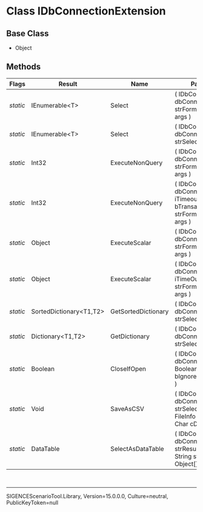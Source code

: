 # Class IDbConnectionExtension
## Base Class
- Object
## Methods
Flags|Result|Name|Parameters
-|-|-|-
*static*|IEnumerable&lt;T&gt;|Select|( IDbConnection dbConnection , String strFormat , Object[] args )
*static*|IEnumerable&lt;T&gt;|Select|( IDbConnection dbConnection , String strSelectStatement )
*static*|Int32|ExecuteNonQuery|( IDbConnection dbConnection , String strFormat , Object[] args )
*static*|Int32|ExecuteNonQuery|( IDbConnection dbConnection , Int32 iTimeout , Boolean bTransaction , String strFormat , Object[] args )
*static*|Object|ExecuteScalar|( IDbConnection dbConnection , String strFormat , Object[] args )
*static*|Object|ExecuteScalar|( IDbConnection dbConnection , Int32 iTimeOut , String strFormat , Object[] args )
*static*|SortedDictionary&lt;T1,T2&gt;|GetSortedDictionary|( IDbConnection dbConnection , String strSelectStatement )
*static*|Dictionary&lt;T1,T2&gt;|GetDictionary|( IDbConnection dbConnection , String strSelectStatement )
*static*|Boolean|CloseIfOpen|( IDbConnection dbConnection , Boolean bIgnoreCloseException )
*static*|Void|SaveAsCSV|( IDbConnection dbConnection , String strSelectStatement , FileInfo fiExportFile , Char cDivider )
*static*|DataTable|SelectAsDataTable|( IDbConnection dbConnection , String strResultTableName , String strFormat , Object[] args )

<br /><hr />
SIGENCEScenarioTool.Library, Version=15.0.0.0, Culture=neutral, PublicKeyToken=null
